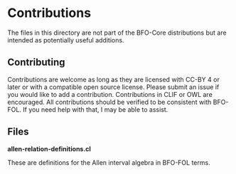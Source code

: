 # Contributions

The files in this directory are not part of the BFO-Core distributions
but are intended as potentially useful additions. 

## Contributing

Contributions are welcome as long as they are licensed with CC-BY 4 or
later or with a compatible open source license. Please submit an issue if
you would like to add a contribution. Contributions in CLIF or OWL are
encouraged. All contributions should be verified to be consistent with BFO-FOL. If you need help with that, I may be able to assist.

## Files

**allen-relation-definitions.cl**

These are definitions for the Allen interval algebra in BFO-FOL terms.



